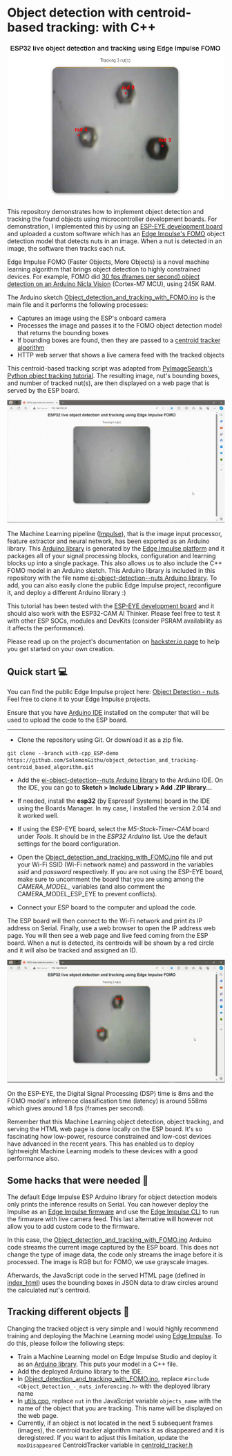 # Object detection with centroid-based tracking: with C++

![Cover image](media/cover_image.png)

This repository demonstrates how to implement object detection and tracking the found objects using microcontroller development boards. For demonstration, I implemented this by using an [ESP-EYE development board](https://www.espressif.com/en/products/devkits/esp-eye/overview) and uploaded a custom software which has an [Edge Impulse's FOMO](https://edge-impulse.gitbook.io/docs/edge-impulse-studio/learning-blocks/object-detection/fomo-object-detection-for-constrained-devices) object detection model that detects nuts in an image. When a nut is detected in an image, the software then tracks each nut. 

Edge Impulse FOMO (Faster Objects, More Objects) is a novel machine learning algorithm that brings object detection to highly constrained devices. For example, FOMO did [30 fps (frames per second) object detection on an Arduino Nicla Vision](https://www.youtube.com/watch?v=357_S4iBuhM&feature=youtu.be) (Cortex-M7 MCU), using 245K RAM.

The Arduino sketch [Object_detection_and_tracking_with_FOMO.ino](Object_detection_and_tracking_with_FOMO.ino) is the main file and it performs the following processes:

- Captures an image using the ESP's onboard camera
- Processes the image and passes it to the FOMO object detection model that returns the bounding boxes
- If bounding boxes are found, then they are passed to a [centroid tracker algorithm](centroid_tracker.cpp)
- HTTP web server that shows a live camera feed with the tracked objects

This centroid-based tracking script was adapted from [PyImageSearch's Python object tracking tutorial](https://pyimagesearch.com/2018/07/23/simple-object-tracking-with-opencv/). The resulting image, nut's bounding boxes, and number of tracked nut(s), are then displayed on a web page that is served by the ESP board.

![Project demo](media/Object%20detection%20and%20tracking%20ESP%20FOMO_GIF.gif)

The Machine Learning pipeline ([Impulse](https://edge-impulse.gitbook.io/docs/edge-impulse-studio/impulse-design)), that is the image input processor, feature extractor and neural network, has been exported as an Arduino library. This [Arduino library](https://edge-impulse.gitbook.io/docs/run-inference/arduino-library) is generated by the [Edge Impulse platform](https://edgeimpulse.com/) and it packages all of your signal processing blocks, configuration and learning blocks up into a single package. This also allows us to also include the C++ FOMO model in an Arduino sketch. This Arduino library is included in this repository with the file name [ei-object-detection--nuts Arduino library](ei-object-detection--nuts-arduino-1.0.50.zip). To add, you can also easily clone the public Edge Impulse project, reconfigure it, and deploy a different Arduino library :)

This tutorial has been tested with the [ESP-EYE development board](https://www.espressif.com/en/products/devkits/esp-eye/overview) and it should also work with the ESP32-CAM AI Thinker. Please feel free to test it with other ESP SOCs, modules and DevKits (consider PSRAM availability as it affects the performance).

Please read up on the project's documentation on [hackster.io page](https://www.hackster.io/sologithu/object-detection-with-centroid-based-tracking-c-way-ddaee0) to help you get started on your own creation.

## Quick start :computer:

You can find the public Edge Impulse project here: [Object Detection - nuts](https://studio.edgeimpulse.com/public/391415/latest). Feel free to clone it to your Edge Impulse projects.

Ensure that you have [Arduino IDE](https://www.arduino.cc/en/software) installed on the computer that will be used to upload the code to the ESP board.

___

- Clone the repository using Git. Or download it as a zip file.
```
git clone --branch with-cpp_ESP-demo https://github.com/SolomonGithu/object_detection_and_tracking-centroid_based_algorithm.git
```

- Add the [ei-object-detection--nuts Arduino library](ei-object-detection--nuts-arduino-1.0.50.zip) to the Arduino IDE. On the IDE, you can go to **Sketch > Include Library > Add .ZIP library...**

- If needed, install the **esp32** (by Espressif Systems) board in the IDE using the Boards Manager. In my case, I installed the version 2.0.14 and it worked well.

- If using the ESP-EYE board, select the *M5-Stack-Timer-CAM* board under *Tools*. It should be in the *ESP32 Arduino* list. Use the default settings for the board configuration.

- Open the [Object_detection_and_tracking_with_FOMO.ino](Object_detection_and_tracking_with_FOMO.ino) file and put your Wi-Fi SSID (Wi-Fi network name) and password in the variables *ssid* and *password* respectively. If you are not using the ESP-EYE board, make sure to uncomment the board that you are using among the *CAMERA_MODEL_* variables (and also comment the CAMERA_MODEL_ESP_EYE to prevent conflicts).

- Connect your ESP board to the computer and upload the code.

The ESP board will then connect to the Wi-Fi network and print its IP address on Serial. Finally, use a web browser to open the IP address web page. You will then see a web page and live feed coming from the ESP board. When a nut is detected, its centroids will be shown by a red circle and it will also be tracked and assigned an ID.

![Live stream demo](media/demo.png)

On the ESP-EYE, the Digital Signal Processing (DSP) time is 8ms and the FOMO model's inference classification time (latency) is around 558ms which gives around 1.8 fps (frames per second).

Remember that this Machine Learning object detection, object tracking, and serving the HTML web page is done locally on the ESP board. It's so fascinating how low-power, resource constrained and low-cost devices have advanced in the recent years. This has enabled us to deploy lightweight Machine Learning models to these devices with a good performance also.

## Some hacks that were needed :wrench:

The default Edge Impulse ESP Arduino library for object detection models only prints the inference results on Serial. You can however deploy the Impulse as an [Edge Impulse firmware](https://edge-impulse.gitbook.io/docs/run-inference/firmwares) and use the [Edge Impulse CLI](https://edge-impulse.gitbook.io/docs/tools/edge-impulse-cli/cli-installation) to run the firmware with live camera feed. This last alternative will however not allow you to add custom code to the firmware.

In this case, the [Object_detection_and_tracking_with_FOMO.ino](Object_detection_and_tracking_with_FOMO.ino) Arduino code streams the current image captured by the ESP board. This does not change the type of image data, the code only streams the image before it is processed. The image is RGB but for FOMO, we use grayscale images. 

Afterwards, the JavaScript code in the served HTML page (defined in [index_html](utils.cpp)) uses the bounding boxes in JSON data to draw circles around the calculated nut's centroid.

## Tracking different objects :rocket:

Changing the tracked object is very simple and I would highly recommend training and deploying the Machine Learning model using [Edge Impulse](https://edgeimpulse.com/). To do this, please follow the following steps:

- Train a Machine Learning model on Edge Impulse Studio and deploy it as an [Arduino library](https://edge-impulse.gitbook.io/docs/run-inference/arduino-library). This puts your model in a C++ file.
- Add the deployed Arduino library to the IDE.
- In [Object_detection_and_tracking_with_FOMO.ino](Object_detection_and_tracking_with_FOMO.ino), replace ```#include <Object_Detection_-_nuts_inferencing.h>``` with the deployed library name
- In [utils.cpp](utils.cpp), replace ```nut``` in the JavaScript variable ```objects_name``` with the name of the object that you are tracking. This name will be displayed on the web page.
- Currently, if an object is not located in the next 5 subsequent frames (images), the centroid tracker algorithm marks it as disappeared and it is deregistered. If you want to adjust this limitation, update the ```maxDisappeared``` CentroidTracker variable in [centroid_tracker.h](centroid_tracker.h)


